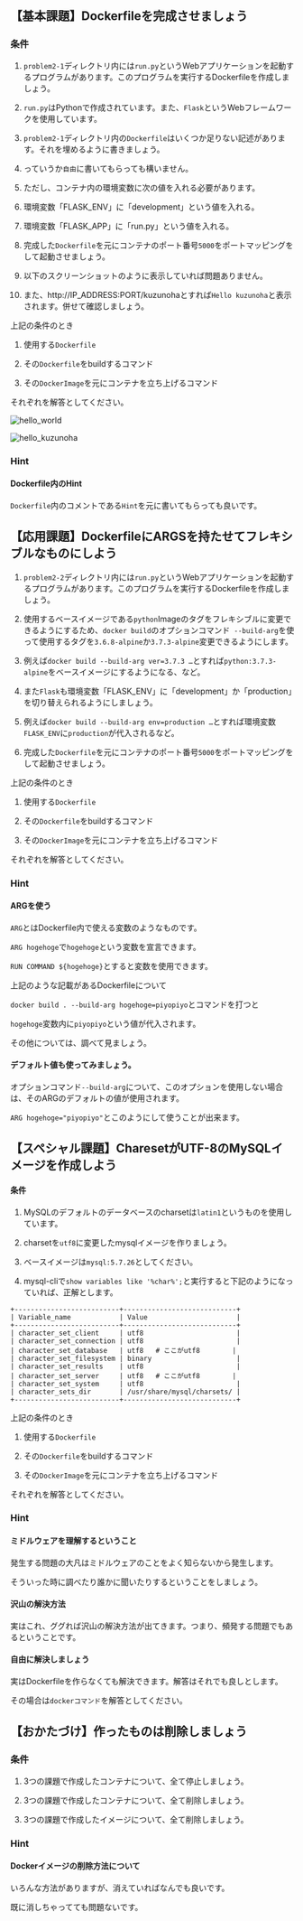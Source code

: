 ## 【基本課題】Dockerfileを完成させましょう

### 条件

1. `problem2-1`ディレクトリ内には`run.py`というWebアプリケーションを起動するプログラムがあります。このプログラムを実行するDockerfileを作成しましょう。

1. `run.py`はPythonで作成されています。また、`Flask`というWebフレームワークを使用しています。

1. `problem2-1`ディレクトリ内の`Dockerfile`はいくつか足りない記述があります。それを埋めるように書きましょう。

1. っていうか`自由`に書いてもらっても構いません。

1. ただし、コンテナ内の環境変数に次の値を入れる必要があります。

1. 環境変数「FLASK_ENV」に「development」という値を入れる。

1. 環境変数「FLASK_APP」に「run.py」という値を入れる。

1. 完成した`Dockerfile`を元にコンテナのポート番号`5000`をポートマッピングをして起動させましょう。

1. 以下のスクリーンショットのように表示していれば問題ありません。

1. また、http://IP_ADDRESS:PORT/kuzunohaとすれば`Hello kuzunoha`と表示されます。併せて確認しましょう。

上記の条件のとき

1. 使用する`Dockerfile`

1. その`Dockerfile`をbuildするコマンド

1. その`DockerImage`を元にコンテナを立ち上げるコマンド

それぞれを解答としてください。

![hello_world](../image/flask_helloworld.png)

![hello_kuzunoha](../image/flask_hello_kuzunoha.png)

### Hint

#### Dockerfile内のHint

`Dockerfile`内のコメントである`Hint`を元に書いてもらっても良いです。

## 【応用課題】DockerfileにARGSを持たせてフレキシブルなものにしよう

1. `problem2-2`ディレクトリ内には`run.py`というWebアプリケーションを起動するプログラムがあります。このプログラムを実行するDockerfileを作成しましょう。

1. 使用するベースイメージである`python`Imageのタグをフレキシブルに変更できるようにするため、`docker build`のオプションコマンド` --build-arg`を使って使用するタグを`3.6.8-alpine`か`3.7.3-alpine`変更できるようにします。

1. 例えば`docker build --build-arg ver=3.7.3 …`とすれば`python:3.7.3-alpine`をベースイメージにするようになる、など。

1. また`Flask`も環境変数「FLASK_ENV」に「development」か「production」を切り替えられるようにしましょう。

1. 例えば`docker build --build-arg env=production …`とすれば環境変数`FLASK_ENV`に`production`が代入されるなど。

1. 完成した`Dockerfile`を元にコンテナのポート番号`5000`をポートマッピングをして起動させましょう。

上記の条件のとき

1. 使用する`Dockerfile`

1. その`Dockerfile`をbuildするコマンド

1. その`DockerImage`を元にコンテナを立ち上げるコマンド

それぞれを解答としてください。

### Hint

#### ARGを使う

`ARG`とはDockerfile内で使える変数のようなものです。

`ARG hogehoge`で`hogehoge`という変数を宣言できます。

`RUN COMMAND ${hogehoge}`とすると変数を使用できます。

上記のような記載があるDockerfileについて

`docker build . --build-arg hogehoge=piyopiyo`とコマンドを打つと

`hogehoge`変数内に`piyopiyo`という値が代入されます。

その他については、調べて見ましょう。

#### デフォルト値も使ってみましょう。

オプションコマンド`--build-arg`について、このオプションを使用しない場合は、そのARGのデフォルトの値が使用されます。

`ARG hogehoge="piyopiyo"`とこのようにして使うことが出来ます。

## 【スペシャル課題】CharesetがUTF-8のMySQLイメージを作成しよう

#### 条件

1. MySQLのデフォルトのデータベースのcharsetは`latin1`というものを使用しています。

1. charsetを`utf8`に変更したmysqlイメージを作りましょう。

1. ベースイメージは`mysql:5.7.26`としてください。

1. mysql-cliで`show variables like '%char%';`と実行すると下記のようになっていれば、正解とします。

```
+--------------------------+----------------------------+
| Variable_name            | Value                      |
+--------------------------+----------------------------+
| character_set_client     | utf8                       |
| character_set_connection | utf8                       |
| character_set_database   | utf8   # ここがutf8        |
| character_set_filesystem | binary                     |
| character_set_results    | utf8                       |
| character_set_server     | utf8   # ここがutf8        | 
| character_set_system     | utf8                       |
| character_sets_dir       | /usr/share/mysql/charsets/ |
+--------------------------+----------------------------+
```

上記の条件のとき

1. 使用する`Dockerfile`

1. その`Dockerfile`をbuildするコマンド

1. その`DockerImage`を元にコンテナを立ち上げるコマンド

それぞれを解答としてください。

### Hint

#### ミドルウェアを理解するということ

発生する問題の大凡はミドルウェアのことをよく知らないから発生します。

そういった時に調べたり誰かに聞いたりするということをしましょう。

#### 沢山の解決方法

実はこれ、ググれば沢山の解決方法が出てきます。つまり、頻発する問題でもあるということです。

#### 自由に解決しましょう

実はDockerfileを作らなくても解決できます。解答はそれでも良しとします。

その場合は`dockerコマンド`を解答としてください。

## 【おかたづけ】作ったものは削除しましょう

### 条件

1. 3つの課題で作成したコンテナについて、全て停止しましょう。

1. 3つの課題で作成したコンテナについて、全て削除しましょう。

1. 3つの課題で作成したイメージについて、全て削除しましょう。

### Hint

#### Dockerイメージの削除方法について

いろんな方法がありますが、消えていればなんでも良いです。

既に消しちゃってても問題ないです。